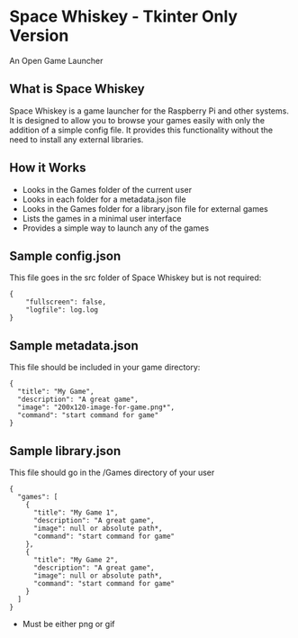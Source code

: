 # Space Whiskey - Tkinter Only Version
An Open Game Launcher

## What is Space Whiskey
Space Whiskey is a game launcher for the Raspberry Pi and other systems.
It is designed to allow you to browse your games easily with only the addition of a simple config file.
It provides this functionality without the need to install any external libraries.

## How it Works
- Looks in the Games folder of the current user
- Looks in each folder for a metadata.json file
- Looks in the Games folder for a library.json file for external games
- Lists the games in a minimal user interface
- Provides a simple way to launch any of the games

## Sample config.json
This file goes in the src folder of Space Whiskey but is not required:
```
{
    "fullscreen": false,
    "logfile": log.log
}
```

## Sample metadata.json
This file should be included in your game directory:
```
{
  "title": "My Game",
  "description": "A great game",
  "image": "200x120-image-for-game.png*",
  "command": "start command for game"
}
```

## Sample library.json
This file should go in the /Games directory of your user
```
{
  "games": [
    {
      "title": "My Game 1",
      "description": "A great game",
      "image": null or absolute path*,
      "command": "start command for game"
    },
    {
      "title": "My Game 2",
      "description": "A great game",
      "image": null or absolute path*,
      "command": "start command for game"
    }
  ]
}
```
* Must be either png or gif
